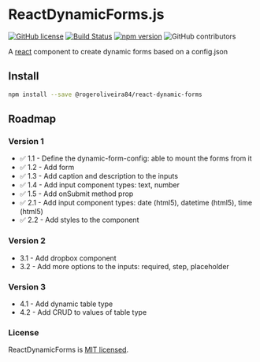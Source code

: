 # ReactDynamicForms.js
[![GitHub license](https://img.shields.io/badge/license-MIT-blue.svg)](https://github.com/rogeroliveira84/react-dynamic-forms/blob/master/LICENSE) [![Build Status](https://travis-ci.com/rogeroliveira84/react-dynamic-forms.svg?branch=master)](https://travis-ci.com/rogeroliveira84/react-dynamic-forms) [![npm version](https://badge.fury.io/js/%40rogeroliveira84%2Freact-dynamic-forms.svg)](https://badge.fury.io/js/%40rogeroliveira84%2Freact-dynamic-forms) ![GitHub contributors](https://img.shields.io/github/contributors/rogeroliveira84/react-dynamic-forms.svg?color=orange)

A [react](https://reactjs.org/) component to create dynamic forms based on a config.json

## Install

```bash
npm install --save @rogeroliveira84/react-dynamic-forms
```

## Roadmap

### Version 1

- :white_check_mark: 1.1 - Define the dynamic-form-config: able to mount the forms from it
- :white_check_mark: 1.2 - Add form
- :white_check_mark: 1.3 - Add caption and description to the inputs
- :white_check_mark: 1.4 - Add input component types: text, number
- :white_check_mark: 1.5 - Add onSubmit method prop
- :white_check_mark: 2.1 - Add input component types: date (html5), datetime (html5), time (html5)
- :white_check_mark: 2.2 - Add styles to the component

### Version 2

- 3.1 - Add dropbox component
- 3.2 - Add more options to the inputs: required, step, placeholder

### Version 3

- 4.1 - Add dynamic table type
- 4.2 - Add CRUD to values of table type

### License

ReactDynamicForms is [MIT licensed](./LICENSE).
